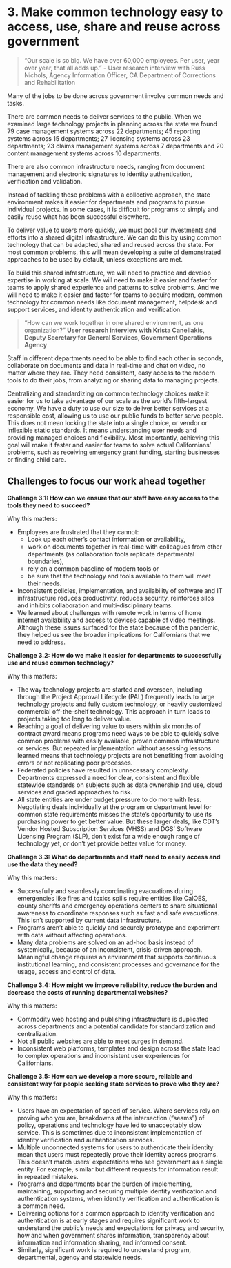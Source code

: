 # 3. Make common technology easy to access, use, share and reuse across government

>“Our scale is so big. We have over 60,000 employees. Per user, year over year, that all adds up.” - User research interview with Russ Nichols, Agency Information Officer, CA Department of Corrections and Rehabilitation

Many of the jobs to be done across government involve common needs and tasks. 

There are common needs to deliver services to the public. When we examined large technology projects in planning across the state we found 79 case management systems across 22 departments; 45 reporting systems across 15 departments; 27 licensing systems across 23 departments; 23 claims management systems across 7 departments and 20 content management systems across 10 departments.

There are also common infrastructure needs, ranging from document management and electronic signatures to identity authentication, verification and validation. 

Instead of tackling these problems with a collective approach, the state environment makes it easier for departments and programs to pursue individual projects. In some cases, it is difficult for programs to simply and easily reuse what has been successful elsewhere. 

To deliver value to users more quickly, we must pool our investments and efforts into a shared digital infrastructure. We can do this by using common technology that can be adapted, shared and reused across the state. For most common problems, this will mean developing a suite of demonstrated approaches to be used by default, unless exceptions are met. 

To build this shared infrastructure, we will need to practice and develop expertise in working at scale. We will need to make it easier and faster for teams to apply shared experience and patterns to solve problems. And we will need to make it easier and faster for teams to acquire modern, common technology for common needs like document management, helpdesk and support services, and identity authentication and verification.

>“How can we work together in one shared environment, as one organization?”
**User research interview with Krista Canellakis, Deputy Secretary for General Services, Government Operations Agency**

Staff in different departments need to be able to find each other in seconds, collaborate on documents and data in real-time and chat on video, no matter where they are. They need consistent, easy access to the modern tools to do their jobs, from analyzing or sharing data to managing projects. 

Centralizing and standardizing on common technology choices make it easier for us to take advantage of our scale as the world’s fifth-largest economy. We have a duty to use our size to deliver better services at a responsible cost, allowing us to use our public funds to better serve people. This does not mean locking the state into a single choice, or vendor or inflexible static standards. It means understanding user needs and providing managed choices and flexibility. 
Most importantly, achieving this goal will make it faster and easier for teams to solve actual Californians’ problems, such as receiving emergency grant funding, starting businesses or finding child care. 

## Challenges to focus our work ahead together

**Challenge 3.1: How can we ensure that our staff have easy access to the tools they need to succeed?**

Why this matters: 

 - Employees are frustrated that they cannot:
   - Look up each other’s contact information or availability, 
   - work on documents together in real-time with colleagues from other departments (as collaboration tools replicate departmental boundaries),
   - rely on a common baseline of modern tools or 
   - be sure that the technology and tools available to them will meet their needs.
 - Inconsistent policies, implementation, and availability of software and IT infrastructure reduces productivity, reduces security, reinforces silos and inhibits collaboration and multi-disciplinary teams. 
 - We learned about challenges with remote work in terms of home internet availability and access to devices capable of video meetings. Although these issues surfaced for the state because of the pandemic, they helped us see the broader implications for Californians that we need to address.

**Challenge 3.2: How do we make it easier for departments to successfully use and reuse common technology?** 

Why this matters: 

 - The way technology projects are started and overseen, including through the Project Approval Lifecycle (PAL) frequently leads to large technology projects and fully custom technology, or heavily customized commercial off-the-shelf technology. This approach in turn leads to projects taking too long to deliver value.
 - Reaching a goal of delivering value to users within six months of contract award means programs need ways to be able to quickly solve common problems with easily available, proven common infrastructure or services. But repeated implementation without assessing lessons learned means that technology projects are not benefiting from avoiding errors or not replicating poor processes. 
 - Federated policies have resulted in unnecessary complexity. Departments expressed a need for clear, consistent and flexible statewide standards on subjects such as data ownership and use, cloud services and graded approaches to risk.
 - All state entities are under budget pressure to do more with less. Negotiating deals individually at the program or department level for common state requirements misses the state’s opportunity to use its purchasing power to get better value. But these larger deals, like CDT’s Vendor Hosted Subscription Services (VHSS) and DGS’ Software Licensing Program (SLP), don’t exist for a wide enough range of technology yet, or don’t yet provide better value for money. 

**Challenge 3.3: What do departments and staff need to easily access and use the data they need?** 

Why this matters: 

 - Successfully and seamlessly coordinating evacuations during emergencies like fires and toxics spills require entities like CalOES, county sheriffs and emergency operations centers to share situational awareness to coordinate responses such as fast and safe evacuations. This isn’t supported by current data infrastructure.  
 - Programs aren’t able to quickly and securely prototype and experiment with data without affecting operations.
 - Many data problems are solved on an ad-hoc basis instead of systemically, because of an inconsistent, crisis-driven approach. Meaningful change requires an environment that supports continuous institutional learning, and consistent processes and governance for the usage, access and control of data.

**Challenge 3.4: How might we improve reliability, reduce the burden and decrease the costs of running departmental websites?** 

Why this matters: 

 - Commodity web hosting and publishing infrastructure is duplicated across departments and a potential candidate for standardization and centralization.
 - Not all public websites are able to meet surges in demand.
 - Inconsistent web platforms, templates and design across the state lead to complex operations and inconsistent user experiences for Californians. 

**Challenge 3.5: How can we develop a more secure, reliable and consistent way for people seeking state services to prove who they are?** 

Why this matters: 

 - Users have an expectation of speed of service. Where services rely on proving who you are, breakdowns at the intersection (“seams”) of policy, operations and technology have led to unacceptably slow service. This is sometimes due to inconsistent implementation of identity verification and authentication services. 
 - Multiple unconnected systems for users to authenticate their identity mean that users must repeatedly prove their identity across programs. This doesn’t match users’ expectations who see government as a single entity. For example, similar but different requests for information result in repeated mistakes. 
 - Programs and departments bear the burden of implementing, maintaining, supporting and securing multiple identity verification and authentication systems, when identity verification and authentication is a common need. 
 - Delivering options for a common approach to identity verification and authentication is at early stages and requires significant work to understand the public’s needs and expectations for privacy and security, how and when government shares information, transparency about information and information sharing, and informed consent.
 - Similarly, significant work is required to understand program, departmental, agency and statewide needs.
